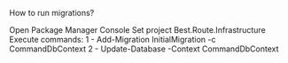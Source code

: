 How to run migrations?

Open Package Manager Console 
Set project Best.Route.Infrastructure
Execute commands: 
1 - Add-Migration InitialMigration -c CommandDbContext
2 - Update-Database -Context CommandDbContext